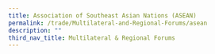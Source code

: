 ```yaml
---
title: Association of Southeast Asian Nations (ASEAN)
permalink: /trade/Multilateral-and-Regional-Forums/asean
description: ""
third_nav_title: Multilateral & Regional Forums
---
```

